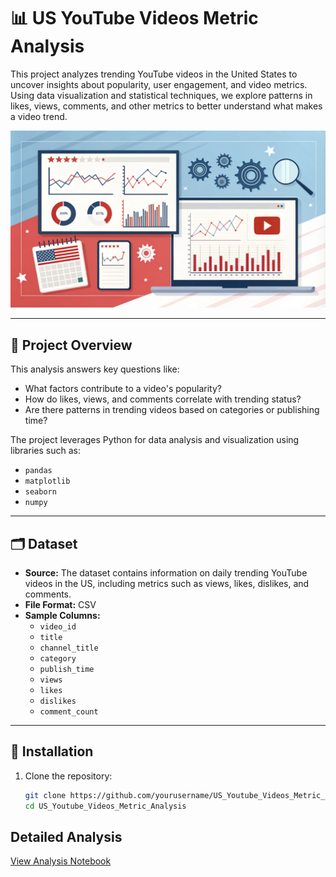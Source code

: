 # 📊 US YouTube Videos Metric Analysis

This project analyzes trending YouTube videos in the United States to uncover insights about popularity, user engagement, and video metrics. Using data visualization and statistical techniques, we explore patterns in likes, views, comments, and other metrics to better understand what makes a video trend.

![US YouTube Videos Analysis](an-illustration-representing-data-analysis-of-us-y.png)

---

## 🚀 Project Overview

This analysis answers key questions like:
- What factors contribute to a video's popularity?
- How do likes, views, and comments correlate with trending status?
- Are there patterns in trending videos based on categories or publishing time?

The project leverages Python for data analysis and visualization using libraries such as:
- `pandas`
- `matplotlib`
- `seaborn`
- `numpy`

---

## 🗂️ Dataset

- **Source:** The dataset contains information on daily trending YouTube videos in the US, including metrics such as views, likes, dislikes, and comments.
- **File Format:** CSV
- **Sample Columns:**  
  - `video_id`  
  - `title`  
  - `channel_title`  
  - `category`  
  - `publish_time`  
  - `views`  
  - `likes`  
  - `dislikes`  
  - `comment_count`

---

## 🔧 Installation

1. Clone the repository:
   ```bash
   git clone https://github.com/yourusername/US_Youtube_Videos_Metric_Analysis.git
   cd US_Youtube_Videos_Metric_Analysis
   
## Detailed Analysis
[View Analysis Notebook](https://github.com/gudashashank/US_Youtube_Videos_Metric_Analysis/blob/main/Mini_Project_YT_Trending_Videos_Analysis_Shashank_Guda.ipynb)
